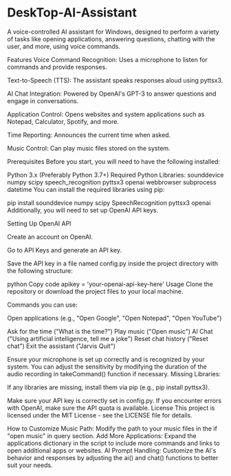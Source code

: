 ﻿# DeskTop-AI-Assistant

A voice-controlled AI assistant for Windows, designed to perform a variety of tasks like opening applications, answering questions, chatting with the user, and more, using voice commands.

Features
Voice Command Recognition: Uses a microphone to listen for commands and provide responses.

Text-to-Speech (TTS): The assistant speaks responses aloud using pyttsx3.

AI Chat Integration: Powered by OpenAI's GPT-3 to answer questions and engage in conversations.

Application Control: Opens websites and system applications such as Notepad, Calculator, Spotify, and more.

Time Reporting: Announces the current time when asked.

Music Control: Can play music files stored on the system.

Prerequisites
Before you start, you will need to have the following installed:

Python 3.x (Preferably Python 3.7+)
Required Python Libraries:
sounddevice
numpy
scipy
speech_recognition
pyttsx3
openai
webbrowser
subprocess
datetime
You can install the required libraries using pip:

pip install sounddevice numpy scipy SpeechRecognition pyttsx3 openai
Additionally, you will need to set up OpenAI API keys.

Setting Up OpenAI API

Create an account on OpenAI.

Go to API Keys and generate an API key.

Save the API key in a file named config.py inside the project directory with the following structure:

python
Copy code
apikey = 'your-openai-api-key-here'
Usage
Clone the repository or download the project files to your local machine.

Commands you can use:

Open applications (e.g., "Open Google", "Open Notepad", "Open YouTube")

Ask for the time ("What is the time?")
Play music ("Open music")
AI Chat ("Using artificial intelligence, tell me a joke")
Reset chat history ("Reset chat")
Exit the assistant ("Jarvis Quit")


Ensure your microphone is set up correctly and is recognized by your system.
You can adjust the sensitivity by modifying the duration of the audio recording in takeCommand() function if necessary.
Missing Libraries:

If any libraries are missing, install them via pip (e.g., pip install pyttsx3).


Make sure your API key is correctly set in config.py.
If you encounter errors with OpenAI, make sure the API quota is available.
License
This project is licensed under the MIT License - see the LICENSE file for details.

How to Customize
Music Path: Modify the path to your music files in the if "open music" in query section.
Add More Applications: Expand the applications dictionary in the script to include more commands and links to open additional apps or websites.
AI Prompt Handling: Customize the AI's behavior and responses by adjusting the ai() and chat() functions to better suit your needs.
